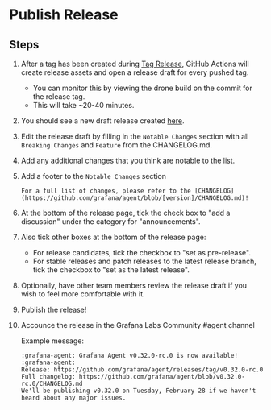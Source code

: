 # Publish Release

## Steps

1. After a tag has been created during [Tag Release](./tag-release.md), GitHub 
Actions will create release assets and open a release draft for every pushed tag.

    - You can monitor this by viewing the drone build on the commit for the release tag.
    - This will take ~20-40 minutes.

2. You should see a new draft release created [here](https://github.com/grafana/agent/releases).

3. Edit the release draft by filling in the `Notable Changes` section with all `Breaking Changes` and `Feature` from the CHANGELOG.md.

4. Add any additional changes that you think are notable to the list.

5. Add a footer to the `Notable Changes` section

    `For a full list of changes, please refer to the [CHANGELOG](https://github.com/grafana/agent/blob/[version]/CHANGELOG.md)!`

6. At the bottom of the release page, tick the check box to "add a discussion" 
under the category for "announcements".

7. Also tick other boxes at the bottom of the release page:

    - For release candidates, tick the checkbox to "set as pre-release".
    - For stable releases and patch releases to the latest release branch, 
      tick the checkbox to "set as the latest release".

8. Optionally, have other team members review the release draft if you wish
   to feel more comfortable with it.

9. Publish the release!

10. Accounce the release in the Grafana Labs Community #agent channel

    Example message:

    ```
    :grafana-agent: Grafana Agent v0.32.0-rc.0 is now available! :grafana-agent:
    Release: https://github.com/grafana/agent/releases/tag/v0.32.0-rc.0
    Full changelog: https://github.com/grafana/agent/blob/v0.32.0-rc.0/CHANGELOG.md
    We'll be publishing v0.32.0 on Tuesday, February 28 if we haven't heard about any major issues.
    ```
